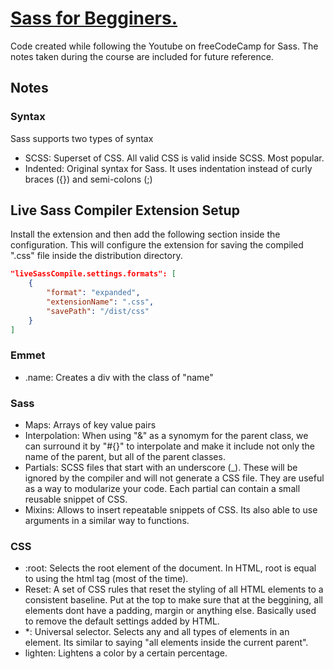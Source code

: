 # [Sass for Begginers.](https://www.youtube.com/watch?v=_a5j7KoflTs&t=847s&ab_channel=freeCodeCamp.org)

Code created while following the Youtube on freeCodeCamp for Sass. The notes taken during the course are included for future reference.

## Notes

### Syntax

Sass supports two types of syntax

- SCSS: Superset of CSS. All valid CSS is valid inside SCSS. Most popular.
- Indented: Original syntax for Sass. It uses indentation instead of curly braces ({}) and semi-colons (;)

## Live Sass Compiler Extension Setup

Install the extension and then add the following section inside the configuration. This will configure the extension for saving the compiled ".css" file inside the distribution directory.

```json
"liveSassCompile.settings.formats": [
    {
        "format": "expanded",
        "extensionName": ".css",
        "savePath": "/dist/css"
    }
]
```

### Emmet

- .name: Creates a div with the class of "name"

### Sass

- Maps: Arrays of key value pairs
- Interpolation: When using "&" as a synomym for the parent class, we can surround it by "#{}" to interpolate and make it include not only the name of the parent, but all of the parent classes.
- Partials: SCSS files that start with an underscore (_). These will be ignored by the compiler and will not generate a CSS file. They are useful as a way to modularize your code. Each partial can contain a small reusable snippet of CSS.
- Mixins: Allows to insert repeatable snippets of CSS. Its also able to use arguments in a similar way to functions.

### CSS

- :root: Selects the root element of the document. In HTML, root is equal to using the html tag (most of the time).
- Reset: A set of CSS rules that reset the styling of all HTML elements to a consistent baseline. Put at the top to make sure that at the beggining, all elements dont have a padding, margin or anything else. Basically used to remove the default settings added by HTML.
- *: Universal selector. Selects any and all types of elements in an element. Its similar to saying "all elements inside the current parent".
- lighten: Lightens a color by a certain percentage.
